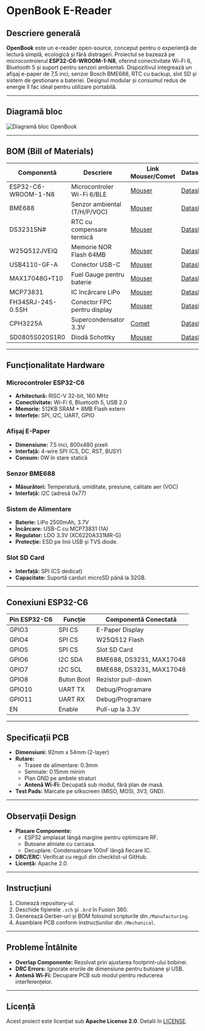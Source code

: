 # OpenBook E-Reader

## Descriere generală

**OpenBook** este un e-reader open-source, conceput pentru o experiență de lectură simplă, ecologică și fără distrageri. Proiectul se bazează pe microcontrolerul **ESP32-C6-WROOM-1-N8**, oferind conectivitate Wi-Fi 6, Bluetooth 5 și suport pentru senzori ambientali. Dispozitivul integrează un afișaj e-paper de 7,5 inci, senzor Bosch BME688, RTC cu backup, slot SD și sistem de gestionare a bateriei. Designul modular și consumul redus de energie îl fac ideal pentru utilizare portabilă.

---

## Diagramă bloc
![Diagramă bloc OpenBook](https://github.com/user-attachments/assets/ddbbfbfa-e72c-47d6-83a7-a39f880fc3e8)

---

## BOM (Bill of Materials)

| Componentă | Descriere | Link Mouser/Comet | Datasheet |
|------------|-----------|--------------------|-----------|
| ESP32-C6-WROOM-1-N8 | Microcontroler Wi-Fi 6/BLE | [Mouser](https://www.mouser.com/ProductDetail/Espressif-Systems/ESP32-C6-WROOM-1-N8) | [Datasheet](https://www.espressif.com/sites/default/files/documentation/esp32-c6-wroom-1_wroom-1u_datasheet_en.pdf) |
| BME688 | Senzor ambiental (T/H/P/VOC) | [Mouser](https://www.mouser.com/ProductDetail/Bosch-Sensortec/BME688) | [Datasheet](https://www.bosch-sensortec.com/media/boschsensortec/downloads/datasheets/bst-bme688-ds000.pdf) |
| DS3231SN# | RTC cu compensare termică | [Mouser](https://www.mouser.com/ProductDetail/Analog-Devices/DS3231SN) | [Datasheet](https://www.analog.com/media/en/technical-documentation/data-sheets/DS3231.pdf) |
| W25Q512JVEIQ | Memorie NOR Flash 64MB | [Mouser](https://www.mouser.com/ProductDetail/Winbond/W25Q512JVEIQ) | [Datasheet](https://www.winbond.com/resource-files/w25q512jv%20revf%2003272021%20plus.pdf) |
| USB4110-GF-A | Conector USB-C | [Mouser](https://www.mouser.com/ProductDetail/GCT/USB4110-GF-A) | [Datasheet](https://gct.co/files/drawings/usb4110.pdf) |
| MAX17048G+T10 | Fuel Gauge pentru baterie | [Mouser](https://www.mouser.com/ProductDetail/Analog-Devices/MAX17048G+T10) | [Datasheet](https://www.analog.com/media/en/technical-documentation/data-sheets/MAX17048-MAX17049.pdf) |
| MCP73831 | IC încărcare LiPo | [Mouser](https://www.mouser.com/ProductDetail/Microchip-Technology/MCP73831T-2ACI-OT) | [Datasheet](https://ww1.microchip.com/downloads/en/DeviceDoc/20001984G.pdf) |
| FH34SRJ-24S-0.5SH | Conector FPC pentru display | [Mouser](https://www.mouser.com/ProductDetail/Hirose-FH/FH34SRJ-24S-0.5SH) | [Datasheet](https://www.hirose.com/product/document?clcode=CL0537-0516-6-01&productname=FH34SRJ-24S-0.5SH(51)&series=FH34&documenttype=Catalog&lang=en&documentid=D31688_en) |
| CPH3225A | Supercondensator 3.3V | [Comet](https://www.comet.sri.ro/cautare?search=CPH3225A) | [Datasheet](https://www.seikocrystal.com/products/super-capacitor/pdf/CPH3225A.pdf) |
| SD0805S020S1R0 | Diodă Schottky | [Mouser](https://www.mouser.com/ProductDetail/KYOCERA-AVX/SD0805S020S1R0) | [Datasheet](https://datasheets.kyocera-avx.com/SD.pdf) |

---

## Funcționalitate Hardware

### Microcontroler ESP32-C6
- **Arhitectură:** RISC-V 32-bit, 160 MHz
- **Conectivitate:** Wi-Fi 6, Bluetooth 5, USB 2.0
- **Memorie:** 512KB SRAM + 8MB Flash extern
- **Interfețe:** SPI, I2C, UART, GPIO

### Afișaj E-Paper
- **Dimensiune:** 7.5 inci, 800x480 pixeli
- **Interfață:** 4-wire SPI (CS, DC, RST, BUSY)
- **Consum:** 0W în stare statică

### Senzor BME688
- **Măsurători:** Temperatură, umiditate, presiune, calitate aer (VOC)
- **Interfață:** I2C (adresă 0x77)

### Sistem de Alimentare
- **Baterie:** LiPo 2500mAh, 3.7V
- **Încărcare:** USB-C cu MCP73831 (1A)
- **Regulator:** LDO 3.3V (XC6220A331MR-G)
- **Protecție:** ESD pe linii USB și TVS diode.

### Slot SD Card
- **Interfață:** SPI (CS dedicat)
- **Capacitate:** Suportă carduri microSD până la 32GB.

---

## Conexiuni ESP32-C6

| Pin ESP32-C6 | Funcție | Componentă Conectată |
|--------------|---------|-----------------------|
| GPIO3       | SPI CS  | E-Paper Display       |
| GPIO4       | SPI CS  | W25Q512 Flash         |
| GPIO5       | SPI CS  | Slot SD Card          |
| GPIO6       | I2C SDA | BME688, DS3231, MAX17048 |
| GPIO7       | I2C SCL | BME688, DS3231, MAX17048 |
| GPIO8       | Buton Boot | Rezistor pull-down   |
| GPIO10      | UART TX | Debug/Programare      |
| GPIO11      | UART RX | Debug/Programare      |
| EN          | Enable  | Pull-up la 3.3V       |

---

## Specificații PCB
- **Dimensiuni:** 92mm x 54mm (2-layer)
- **Rutare:**
  - Trasee de alimentare: 0.3mm
  - Semnale: 0.15mm minim
  - Plan GND pe ambele straturi
  - **Antenă Wi-Fi:** Decupată sub modul, fără plan de masă.
- **Test Pads:** Marcate pe silkscreen (MISO, MOSI, 3V3, GND).

---

## Observații Design
- **Plasare Componente:**
  - ESP32 amplasat lângă margine pentru optimizare RF.
  - Butoane aliniate cu carcasa.
  - Decuplare: Condensatoare 100nF lângă fiecare IC.
- **DRC/ERC:** Verificat cu reguli din checklist-ul GitHub.
- **Licență:** Apache 2.0.

---

## Instrucțiuni
1. Clonează repository-ul.
2. Deschide fișierele `.sch` și `.brd` în Fusion 360.
3. Generează Gerber-uri și BOM folosind scripturile din `/Manufacturing`.
4. Asamblare PCB conform instrucțiunilor din `/Mechanical`.

---

## Probleme Întâlnite
- **Overlap Componente:** Rezolvat prin ajustarea footprint-ului bobinei.
- **DRC Errors:** Ignorate erorile de dimensiune pentru butoane și USB.
- **Antenă Wi-Fi:** Decupare PCB sub modul pentru reducerea interferențelor.

---

## Licență
Acest proiect este licențiat sub **Apache License 2.0**. Detalii în [LICENSE](LICENSE).
